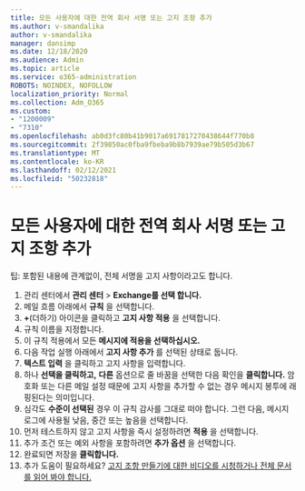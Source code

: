 ```yaml
---
title: 모든 사용자에 대한 전역 회사 서명 또는 고지 조항 추가
ms.author: v-smandalika
author: v-smandalika
manager: dansimp
ms.date: 12/18/2020
ms.audience: Admin
ms.topic: article
ms.service: o365-administration
ROBOTS: NOINDEX, NOFOLLOW
localization_priority: Normal
ms.collection: Adm_O365
ms.custom:
- "1200009"
- "7310"
ms.openlocfilehash: ab0d3fc80b41b9017a6917817270438644f770b8
ms.sourcegitcommit: 2f39850ac0fba9fbeba9b8b7939ae79b505d3b67
ms.translationtype: MT
ms.contentlocale: ko-KR
ms.lasthandoff: 02/12/2021
ms.locfileid: "50232818"
---
```

# <a name="add-a-global-company-signature-or-disclaimer-for-all-users"></a>모든 사용자에 대한 전역 회사 서명 또는 고지 조항 추가

팁: 포함된 내용에 관계없이, 전체 서명을 고지 사항이라고도 합니다.

1. 관리 센터에서 **관리 센터**  >  **Exchange를 선택 합니다.**
2. 메일 흐름 아래에서 **규칙** 을 선택합니다.
3. **+**(더하기) 아이콘을 클릭하고 **고지 사항 적용** 을 선택합니다.
4. 규칙 이름을 지정합니다.
5. 이 규칙 적용에서 모든 **메시지에 적용을 선택하십시오.**
6. 다음 작업 실행 아래에서 **고지 사항 추가** 를 선택된 상태로 둡니다.
7. **텍스트 입력** 을 클릭하고 고지 사항을 입력합니다.
8. 하나 **선택을 클릭하고,** **다른** 옵션으로 줄 바꿈을 선택한 다음 확인을 **클릭합니다.** 암호화 또는 다른 메일 설정 때문에 고지 사항을 추가할 수 없는 경우 메시지 봉투에 래핑된다는 의미입니다.
9. 심각도 **수준이 선택된** 경우 이 규칙 감사를 그대로 떠야 합니다. 그런 다음, 메시지 로그에 사용될 낮음, 중간 또는 높음을 선택합니다.
10. 먼저 테스트하지 않고 고지 사항을 즉시 설정하려면 **적용** 을 선택합니다.
11. 추가 조건 또는 예외 사항을 포함하려면 **추가 옵션** 을 선택합니다.
12. 완료되면 저장을 **클릭합니다.**
13. 추가 도움이 필요하세요? [고지 조항 만들기에 대한 비디오를 시청하거나 전체 문서를 읽어 봐야 합니다.](https://support.office.com/article/2d75860f-c527-4352-a7f6-73eba54c0c72?wt.mc_id=Chat_GlobalSignature)